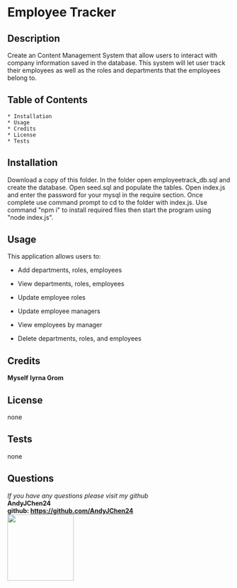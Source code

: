 
  # Employee Tracker

  ## Description 
  Create an Content Management System that allow users to interact with company information saved in the database. This system will let user track their employees as well as the roles and departments that the employees belong to.  

  ## Table of Contents
    * Installation
    * Usage
    * Credits
    * License
    * Tests

  ## Installation
  Download a copy of this folder. In the folder open employeetrack_db.sql and create the database. Open seed.sql and populate the tables. Open index.js and enter the password for your mysql in the require section. Once complete use command prompt to cd to the folder with index.js. Use command "npm i" to install required files then start the program using "node index.js". 


  ## Usage
  This application allows users to:

  * Add departments, roles, employees

  * View departments, roles, employees

  * Update employee roles

  * Update employee managers

  * View employees by manager

  * Delete departments, roles, and employees

  ## Credits
  **Myself**
  **Iyrna Grom**

  ## License
  none

  ## Tests
  none

  ## Questions
  *If you have any questions please visit my github*  
  **AndyJChen24**  
  **github: https://github.com/AndyJChen24**  
  **<img src = "https://avatars2.githubusercontent.com/u/58383488?v=4" width ="150px" height="150px">**  